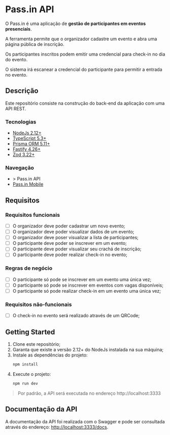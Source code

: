 # Pass.in API

O Pass.in é uma aplicação de **gestão de participantes em eventos presenciais**.

A ferramenta permite que o organizador cadastre um evento e abra uma página pública de inscrição.

Os participantes inscritos podem emitir uma credencial para check-in no dia do evento.

O sistema irá escanear a credencial do participante para permitir a entrada no evento.

## Descrição

Este repositório consiste na construção do back-end da aplicação com uma API REST.

### Tecnologias

- [NodeJs 2.12+](https://nodejs.org/dist/v20.12.1/node-v20.12.1-x64.msi)
- [TypeScript 5.3+](https://www.typescriptlang.org/download)
- [Prisma ORM 5.11+](https://www.prisma.io/docs/getting-started/quickstart)
- [Fastify 4.26+](https://fastify.dev/docs/latest/Guides/Getting-Started/)
- [Zod 3.22+](https://zod.dev/?id=installation)

### Navegação

- \> Pass\.in API
- [Pass.in Mobile]()

## Requisitos

### Requisitos funcionais

- [ ]  O organizador deve poder cadastrar um novo evento;
- [ ]  O organizador deve poder visualizar dados de um evento;
- [ ]  O organizador deve poser visualizar a lista de participantes;
- [ ]  O participante deve poder se inscrever em um evento;
- [ ]  O participante deve poder visualizar seu crachá de inscrição;
- [ ]  O participante deve poder realizar check-in no evento;

### Regras de negócio

- [ ]  O participante só pode se inscrever em um evento uma única vez;
- [ ]  O participante só pode se inscrever em eventos com vagas disponíveis;
- [ ]  O participante só pode realizar check-in em um evento uma única vez;

### Requisitos não-funcionais

- [ ]  O check-in no evento será realizado através de um QRCode;

## Getting Started

1. Clone este repositório;
2. Garanta que existe a versão 2.12+ do NodeJs instalada na sua máquina;
3. Instale as dependências do projeto:
    ```cmd
    npm install 
    ```
4. Execute o projeto:
    ```cmd
    npm run dev
    ```
> Por padrão, a API será executada no endereço http://localhost:3333

## Documentação da API

A documentação da API foi realizada com o Swagger e pode ser consultada através do endereço: <http://localhost:3333/docs>.

